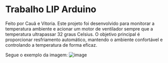 # Trabalho LIP Arduino
Feito por Cauã e Vitoria.
  Este projeto foi desenvolvido para monitorar a temperatura ambiente e acionar um motor de ventilador sempre que a temperatura ultrapassar 32 graus Celsius. O objetivo principal é proporcionar resfriamento automático, mantendo o ambiente confortável e controlando a temperatura de forma eficaz.
  
  Segue o exemplo da imagem: 
<img>![image](https://github.com/vitoriammsantos/Trabalho-LIP-Arduino/assets/161458503/484d716c-7678-416a-bcb7-56cb89a18d52)


